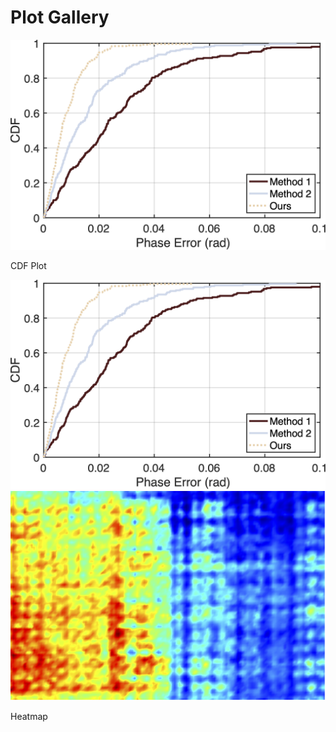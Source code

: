 # Plot Gallery



<div class="row">
  <div class="col">
    <a href="matlab-plot/#basic-settings-in-matlab">
      <div class="card light-border p-2">
        <img src="img/basic-cdf.png" alt="Image 1" class="card-img-top img-fluid zoom" />
      </div>
    </a>
    <p class="text-center mt-1">CDF Plot</p>
  </div>
  <div class="col">
    <a href="#section3">
      <div class="card light-border p-2">
        <img src="img/basic-cdf.png" alt="Image 3" class="card-img-top img-fluid zoom" />
      </div>
    </a>
  </div>
  <div class="col">
    <a href="matlab-plot/#heatmap">
      <div class="card light-border p-2">
        <img src="img/heatmap.png" alt="Heatmap" class="card-img-top img-fluid zoom" />
      </div>
    </a>
    <p class="text-center mt-1">Heatmap</p>
  </div>
</div>
